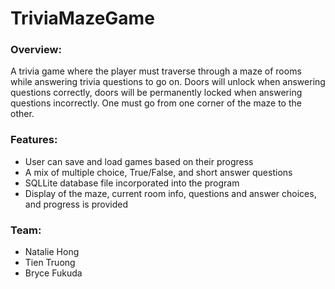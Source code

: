 # TriviaMazeGame

### Overview:
A trivia game where the player must traverse through a maze of rooms while answering trivia questions to go on. Doors will unlock when answering questions correctly, doors will be permanently locked when answering questions incorrectly. One must go from one corner of the maze to the other.

### Features:
- User can save and load games based on their progress
- A mix of multiple choice, True/False, and short answer questions
- SQLLite database file incorporated into the program
- Display of the maze, current room info, questions and answer choices, and progress is provided

### Team:
- Natalie Hong
- Tien Truong
- Bryce Fukuda
